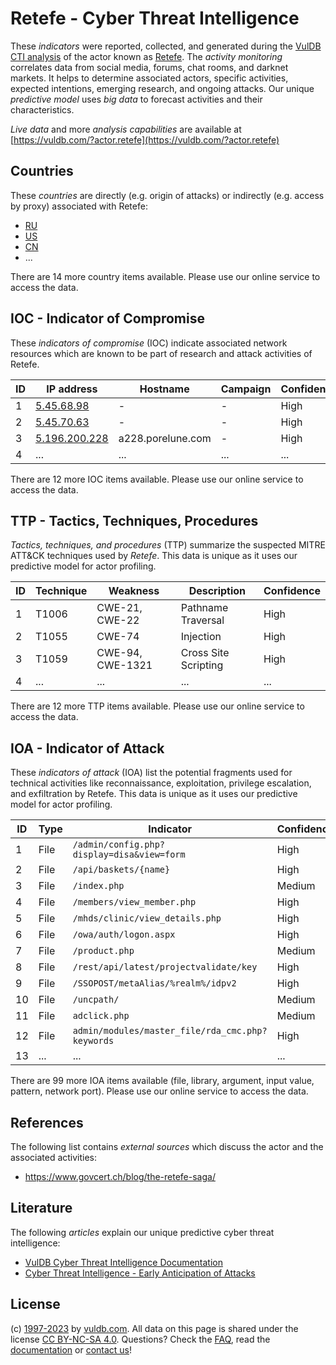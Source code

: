 # Retefe - Cyber Threat Intelligence

These _indicators_ were reported, collected, and generated during the [VulDB CTI analysis](https://vuldb.com/?kb.cti) of the actor known as [Retefe](https://vuldb.com/?actor.retefe). The _activity monitoring_ correlates data from social media, forums, chat rooms, and darknet markets. It helps to determine associated actors, specific activities, expected intentions, emerging research, and ongoing attacks. Our unique _predictive model_ uses _big data_ to forecast activities and their characteristics.

_Live data_ and more _analysis capabilities_ are available at [https://vuldb.com/?actor.retefe](https://vuldb.com/?actor.retefe)

## Countries

These _countries_ are directly (e.g. origin of attacks) or indirectly (e.g. access by proxy) associated with Retefe:

* [RU](https://vuldb.com/?country.ru)
* [US](https://vuldb.com/?country.us)
* [CN](https://vuldb.com/?country.cn)
* ...

There are 14 more country items available. Please use our online service to access the data.

## IOC - Indicator of Compromise

These _indicators of compromise_ (IOC) indicate associated network resources which are known to be part of research and attack activities of Retefe.

ID | IP address | Hostname | Campaign | Confidence
-- | ---------- | -------- | -------- | ----------
1 | [5.45.68.98](https://vuldb.com/?ip.5.45.68.98) | - | - | High
2 | [5.45.70.63](https://vuldb.com/?ip.5.45.70.63) | - | - | High
3 | [5.196.200.228](https://vuldb.com/?ip.5.196.200.228) | a228.porelune.com | - | High
4 | ... | ... | ... | ...

There are 12 more IOC items available. Please use our online service to access the data.

## TTP - Tactics, Techniques, Procedures

_Tactics, techniques, and procedures_ (TTP) summarize the suspected MITRE ATT&CK techniques used by _Retefe_. This data is unique as it uses our predictive model for actor profiling.

ID | Technique | Weakness | Description | Confidence
-- | --------- | -------- | ----------- | ----------
1 | T1006 | CWE-21, CWE-22 | Pathname Traversal | High
2 | T1055 | CWE-74 | Injection | High
3 | T1059 | CWE-94, CWE-1321 | Cross Site Scripting | High
4 | ... | ... | ... | ...

There are 12 more TTP items available. Please use our online service to access the data.

## IOA - Indicator of Attack

These _indicators of attack_ (IOA) list the potential fragments used for technical activities like reconnaissance, exploitation, privilege escalation, and exfiltration by Retefe. This data is unique as it uses our predictive model for actor profiling.

ID | Type | Indicator | Confidence
-- | ---- | --------- | ----------
1 | File | `/admin/config.php?display=disa&view=form` | High
2 | File | `/api/baskets/{name}` | High
3 | File | `/index.php` | Medium
4 | File | `/members/view_member.php` | High
5 | File | `/mhds/clinic/view_details.php` | High
6 | File | `/owa/auth/logon.aspx` | High
7 | File | `/product.php` | Medium
8 | File | `/rest/api/latest/projectvalidate/key` | High
9 | File | `/SSOPOST/metaAlias/%realm%/idpv2` | High
10 | File | `/uncpath/` | Medium
11 | File | `adclick.php` | Medium
12 | File | `admin/modules/master_file/rda_cmc.php?keywords` | High
13 | ... | ... | ...

There are 99 more IOA items available (file, library, argument, input value, pattern, network port). Please use our online service to access the data.

## References

The following list contains _external sources_ which discuss the actor and the associated activities:

* https://www.govcert.ch/blog/the-retefe-saga/

## Literature

The following _articles_ explain our unique predictive cyber threat intelligence:

* [VulDB Cyber Threat Intelligence Documentation](https://vuldb.com/?kb.cti)
* [Cyber Threat Intelligence - Early Anticipation of Attacks](https://www.scip.ch/en/?labs.20201022)

## License

(c) [1997-2023](https://vuldb.com/?kb.changelog) by [vuldb.com](https://vuldb.com/?kb.about). All data on this page is shared under the license [CC BY-NC-SA 4.0](https://creativecommons.org/licenses/by-nc-sa/4.0/). Questions? Check the [FAQ](https://vuldb.com/?kb.faq), read the [documentation](https://vuldb.com/?kb) or [contact us](https://vuldb.com/?contact)!
